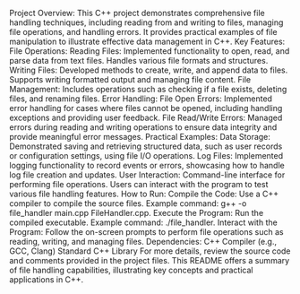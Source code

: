 Project Overview:
This C++ project demonstrates comprehensive file handling techniques, including reading from and writing to files, managing file operations, and handling errors. It provides practical examples of file manipulation to illustrate effective data management in C++.
Key Features:
File Operations:
Reading Files: Implemented functionality to open, read, and parse data from text files. Handles various file formats and structures.
Writing Files: Developed methods to create, write, and append data to files. Supports writing formatted output and managing file content.
File Management: Includes operations such as checking if a file exists, deleting files, and renaming files.
Error Handling:
File Open Errors: Implemented error handling for cases where files cannot be opened, including handling exceptions and providing user feedback.
File Read/Write Errors: Managed errors during reading and writing operations to ensure data integrity and provide meaningful error messages.
Practical Examples:
Data Storage: Demonstrated saving and retrieving structured data, such as user records or configuration settings, using file I/O operations.
Log Files: Implemented logging functionality to record events or errors, showcasing how to handle log file creation and updates.
User Interaction:
Command-line interface for performing file operations. Users can interact with the program to test various file handling features.
How to Run:
Compile the Code:
Use a C++ compiler to compile the source files. Example command: g++ -o file_handler main.cpp FileHandler.cpp.
Execute the Program:
Run the compiled executable. Example command: ./file_handler.
Interact with the Program:
Follow the on-screen prompts to perform file operations such as reading, writing, and managing files.
Dependencies:
C++ Compiler (e.g., GCC, Clang)
Standard C++ Library
For more details, review the source code and comments provided in the project files. This README offers a summary of file handling capabilities, illustrating key concepts and practical applications in C++.
